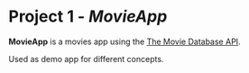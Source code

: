 # Project 1 - *MovieApp*

**MovieApp** is a movies app using the [The Movie Database API](http://docs.themoviedb.apiary.io/#).

Used as demo app for different concepts.

